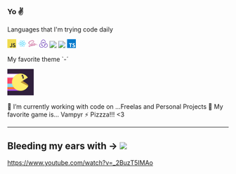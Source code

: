 ### Yo ✌



 Languages that I'm trying code daily

<code><img height="20" src="https://raw.githubusercontent.com/github/explore/80688e429a7d4ef2fca1e82350fe8e3517d3494d/topics/javascript/javascript.png"></code>
<code><img height="20" src="https://raw.githubusercontent.com/github/explore/80688e429a7d4ef2fca1e82350fe8e3517d3494d/topics/react/react.png"></code>
<code><img height="20" src="https://raw.githubusercontent.com/github/explore/80688e429a7d4ef2fca1e82350fe8e3517d3494d/topics/sass/sass.png"></code>
<code><img height="20" src="https://raw.githubusercontent.com/github/explore/80688e429a7d4ef2fca1e82350fe8e3517d3494d/topics/redux/redux.png"></code>
<code><img height="20" src="https://image.flaticon.com/icons/png/512/490/490580.png"></code>
<code><img height="20" src="https://lankadevelopers.com/assets/uploads/system/og-image.png"></code>
<code><img height="20" src="https://raw.githubusercontent.com/github/explore/80688e429a7d4ef2fca1e82350fe8e3517d3494d/topics/typescript/typescript.png"></code>

 My favorite theme `-´

<code><img height="60" src="https://github.com/Pac-Man-Theme/Pac-Man_Theme/blob/main/images/pac-man-theme-vampyrsoda.png"></code>


 🔭 I’m currently working with code on ...Freelas and Personal Projects
 👾 My favorite game is...  Vampyr 
 ⚡ Pizzza!!!   <3 
 
 ---------

## Bleeding my ears with ->  <code><img height="60" src="https://yt3.ggpht.com/ytc/AAUvwngqScVvvN7KQ_QIROxaGW_m-V9SprSZON2gELxNog=s900-c-k-c0x00ffffff-no-rj" href="https://www.youtube.com/watch?v=_2BuzT5IMAo"></code>
https://www.youtube.com/watch?v=_2BuzT5IMAo
